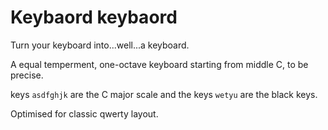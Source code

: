# Keybaord keybaord

Turn your keyboard into...well...a keyboard.  

A equal temperment, one-octave keyboard starting from middle C, to be precise.  

keys `asdfghjk` are the C major scale and the keys `wetyu` are the black keys.  

Optimised for classic qwerty layout.
